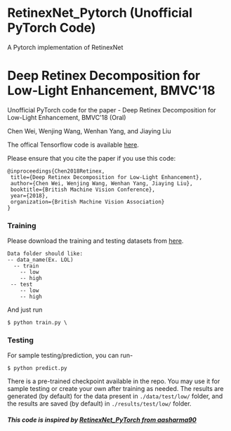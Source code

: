 # RetinexNet_Pytorch (Unofficial PyTorch Code)
A Pytorch implementation of RetinexNet

# Deep Retinex Decomposition for Low-Light Enhancement, BMVC'18 
Unofficial PyTorch code for the paper - Deep Retinex Decomposition for Low-Light Enhancement, BMVC'18 (Oral) 

Chen Wei, Wenjing Wang, Wenhan Yang, and Jiaying Liu

The offical Tensorflow code is available [here](https://github.com/weichen582/RetinexNet). 

Please ensure that you cite the paper if you use this code:
```
@inproceedings{Chen2018Retinex,
 title={Deep Retinex Decomposition for Low-Light Enhancement},
 author={Chen Wei, Wenjing Wang, Wenhan Yang, Jiaying Liu},
 booktitle={British Machine Vision Conference},
 year={2018},
 organization={British Machine Vision Association}
}
```
### Training
Please download the training and testing datasets from [here](https://daooshee.github.io/BMVC2018website/). 
```
Data folder should like:
-- data_name(Ex. LOL)
  -- train
    -- low
    -- high
 -- test
    -- low
    -- high
```


And just run 
```
$ python train.py \
```


### Testing
For sample testing/prediction, you can run-
```
$ python predict.py
```
There is a pre-trained checkpoint available in the repo. You may use it for sample testing or create your own after training as needed. The results are generated (by default) for the data present in `./data/test/low/` folder, and the results are saved (by default) in `./results/test/low/` folder. 

##### This code is inspired by [RetinexNet_PyTorch from aasharma90](https://github.com/aasharma90/RetinexNet_PyTorch)
